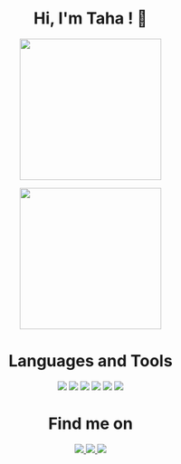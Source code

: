 <h1 align="center">Hi, I'm Taha ! 💙</h1>

<p align="center">
  <img height="250em" src="https://github-readme-stats.vercel.app/api?username=Tahateber95&show_icons=true&line_height=27&count_private=true&include_all_commits=true"/>
</p>

<p align="center">
   <img height="250em" src="https://github-readme-stats.vercel.app/api/top-langs/?username=Tahateber95&hide_langs_below=5&layout=compact"/>
 </p>


<h1 align="center">Languages and Tools</h1>

<p align="center">
  <img src="https://img.shields.io/badge/.NET-5C2D91?style=for-the-badge&logo=.net&logoColor=white"/>
  <img src="https://img.shields.io/badge/Flutter%20-%2302569B.svg?&style=for-the-badge&logo=Flutter&logoColor=white" />
 <img src="https://img.shields.io/badge/blazor-%235C2D91.svg?style=for-the-badge&logo=blazor&logoColor=white"/>
 <img src="https://img.shields.io/badge/azure-%230072C6.svg?style=for-the-badge&logo=microsoftazure&logoColor=white"/>
 <img src="https://img.shields.io/badge/git%20-%23F05033.svg?&style=for-the-badge&logo=git&logoColor=white"/>
 <img src="https://img.shields.io/badge/firebase%20-%23039BE5.svg?&style=for-the-badge&logo=firebase"/>
</p>

<h1 align="center">Find me on</h1>

<p align="center">
 <a href="https://twitter.com/taha_teber">
  <img src="https://img.shields.io/badge/Twitter-1DA1F2?style=for-the-badge&logo=twitter&logoColor=white"/>
 </a>
 <a href="https://www.linkedin.com/in/med-tahar-teber-411861177/">
  <img src="https://img.shields.io/badge/linkedin%20-%230077B5.svg?&style=for-the-badge&logo=linkedin&logoColor=white"/>
 </a>
 <a href="https://github.com/Tahateber95">
  <img src="https://img.shields.io/badge/github%20-%23121011.svg?&style=for-the-badge&logo=github&logoColor=white"/>
 </a>
</p>
